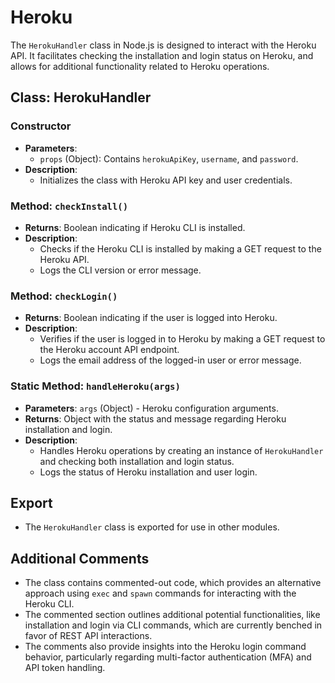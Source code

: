 # Heroku

The `HerokuHandler` class in Node.js is designed to interact with the Heroku API. It facilitates checking the installation and login status on Heroku, and allows for additional functionality related to Heroku operations.

## Class: HerokuHandler

### Constructor
- **Parameters**:
  - `props` (Object): Contains `herokuApiKey`, `username`, and `password`.
- **Description**: 
  - Initializes the class with Heroku API key and user credentials.

### Method: `checkInstall()`
- **Returns**: Boolean indicating if Heroku CLI is installed.
- **Description**: 
  - Checks if the Heroku CLI is installed by making a GET request to the Heroku API.
  - Logs the CLI version or error message.

### Method: `checkLogin()`
- **Returns**: Boolean indicating if the user is logged into Heroku.
- **Description**: 
  - Verifies if the user is logged in to Heroku by making a GET request to the Heroku account API endpoint.
  - Logs the email address of the logged-in user or error message.

### Static Method: `handleHeroku(args)`
- **Parameters**: `args` (Object) - Heroku configuration arguments.
- **Returns**: Object with the status and message regarding Heroku installation and login.
- **Description**: 
  - Handles Heroku operations by creating an instance of `HerokuHandler` and checking both installation and login status.
  - Logs the status of Heroku installation and user login.

## Export
- The `HerokuHandler` class is exported for use in other modules.

## Additional Comments
- The class contains commented-out code, which provides an alternative approach using `exec` and `spawn` commands for interacting with the Heroku CLI.
- The commented section outlines additional potential functionalities, like installation and login via CLI commands, which are currently benched in favor of REST API interactions.
- The comments also provide insights into the Heroku login command behavior, particularly regarding multi-factor authentication (MFA) and API token handling.

